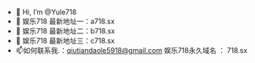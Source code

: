 - 👋 Hi, I’m @Yule718
- 👀 娱乐718 最新地址一：a718.sx
- 🌱 娱乐718 最新地址二：b718.sx
- 💞️ 娱乐718 最新地址三：c718.sx
- 📫如何联系我.：qiutiandaole5918@gmail.com
娱乐718永久域名 ： 718.sx 
<!---
Yule718/Yule718 is a ✨ special ✨ repository because its `README.md` (this file) appears on your GitHub profile.
You can click the Preview link to take a look at your changes.
--->
